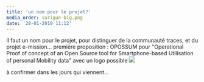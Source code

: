 ```yaml
---
title: 'un nom pour le projet?'
media_order: sarigue-big.png
date: '28-01-2019 11:12'
---
```


Il faut un nom pour le projet, pour distinguer de la communauté traces, et du projet e-mission...
première proposition : 
OPOSSUM pour "Operational Proof of concept of an Open Source tool for Smartphone-based Utilisation of personal Mobility data"
avec un logo possible ![](sarigue-big.png?cropResize=320,180)

à confirmer dans les jours qui viennent...